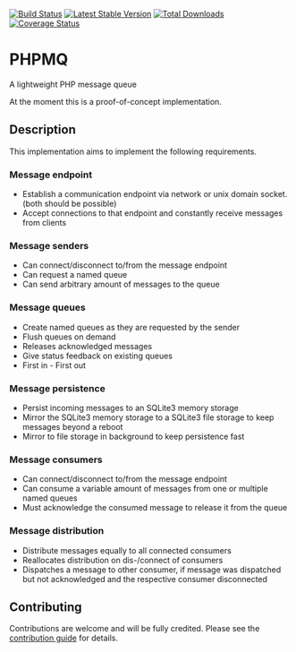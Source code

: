 [![Build Status](https://travis-ci.org/hollodotme/phpmq.svg?branch=master)](https://travis-ci.org/hollodotme/phpmq)
[![Latest Stable Version](https://poser.pugx.org/hollodotme/phpmq/v/stable)](https://packagist.org/packages/hollodotme/phpmq) 
[![Total Downloads](https://poser.pugx.org/hollodotme/phpmq/downloads)](https://packagist.org/packages/hollodotme/phpmq) 
[![Coverage Status](https://coveralls.io/repos/github/hollodotme/phpmq/badge.svg?branch=master)](https://coveralls.io/github/hollodotme/phpmq?branch=master)

# PHPMQ

A lightweight PHP message queue

At the moment this is a proof-of-concept implementation.

## Description

This implementation aims to implement the following requirements.

### Message endpoint

* Establish a communication endpoint via network or unix domain socket. (both should be possible)
* Accept connections to that endpoint and constantly receive messages from clients

### Message senders

* Can connect/disconnect to/from the message endpoint
* Can request a named queue
* Can send arbitrary amount of messages to the queue

### Message queues

* Create named queues as they are requested by the sender
* Flush queues on demand
* Releases acknowledged messages
* Give status feedback on existing queues
* First in - First out

### Message persistence
 
* Persist incoming messages to an SQLite3 memory storage
* Mirror the SQLite3 memory storage to a SQLite3 file storage to keep messages beyond a reboot
* Mirror to file storage in background to keep persistence fast 

### Message consumers

* Can connect/disconnect to/from the message endpoint
* Can consume a variable amount of messages from one or multiple named queues
* Must acknowledge the consumed message to release it from the queue 

### Message distribution

* Distribute messages equally to all connected consumers
* Reallocates distribution on dis-/connect of consumers
* Dispatches a message to other consumer, if message was dispatched but not acknowledged and the respective consumer disconnected

## Contributing

Contributions are welcome and will be fully credited. Please see the [contribution guide](CONTRIBUTING.md) for details.


